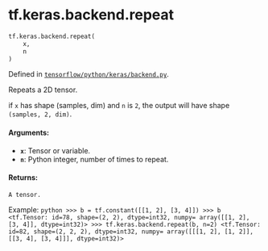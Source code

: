 <div itemscope itemtype="http://developers.google.com/ReferenceObject">
<meta itemprop="name" content="tf.keras.backend.repeat" />
<meta itemprop="path" content="Stable" />
</div>

# tf.keras.backend.repeat

``` python
tf.keras.backend.repeat(
    x,
    n
)
```



Defined in [`tensorflow/python/keras/backend.py`](/code/stable/tensorflow/python/keras/backend.py).

Repeats a 2D tensor.

if `x` has shape (samples, dim) and `n` is `2`,
the output will have shape `(samples, 2, dim)`.

#### Arguments:

* <b>`x`</b>: Tensor or variable.
* <b>`n`</b>: Python integer, number of times to repeat.


#### Returns:

    A tensor.

Example:
    ```python
      >>> b = tf.constant([[1, 2], [3, 4]])
      >>> b
      <tf.Tensor: id=78, shape=(2, 2), dtype=int32, numpy=
      array([[1, 2],
             [3, 4]], dtype=int32)>
      >>> tf.keras.backend.repeat(b, n=2)
      <tf.Tensor: id=82, shape=(2, 2, 2), dtype=int32, numpy=
      array([[[1, 2],
              [1, 2]],
             [[3, 4],
              [3, 4]]], dtype=int32)>
    ```